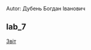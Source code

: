 Autor: Дубень Богдан Іванович

lab_7
---

[Звіт][1]

 [1]: https://docs.google.com/document/d/1WQgArohdY1ThmZbhxWkKUI0xJl0-_B5ZywSkAvtjRuM/edit?usp=sharing